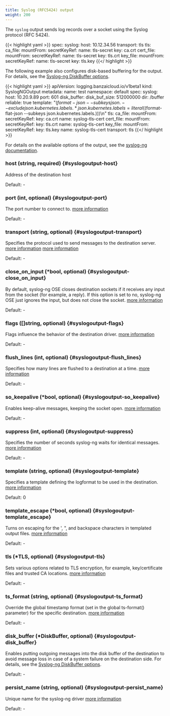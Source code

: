 ```yaml
---
title: Syslog (RFC5424) output
weight: 200
---
```


The `syslog` output sends log records over a socket using the Syslog protocol (RFC 5424).

{{< highlight yaml >}}
  spec:
    syslog:
      host: 10.12.34.56
      transport: tls
      tls:
        ca_file:
          mountFrom:
            secretKeyRef:
              name: tls-secret
              key: ca.crt
        cert_file:
          mountFrom:
            secretKeyRef:
              name: tls-secret
              key: tls.crt
        key_file:
          mountFrom:
            secretKeyRef:
              name: tls-secret
              key: tls.key
{{</ highlight >}}

The following example also configures disk-based buffering for the output. For details, see the [Syslog-ng DiskBuffer options](../disk_buffer/).

{{< highlight yaml >}}
apiVersion: logging.banzaicloud.io/v1beta1
kind: SyslogNGOutput
metadata:
  name: test
  namespace: default
spec:
  syslog:
    host: 10.20.9.89
    port: 601
    disk_buffer:
      disk_buf_size: 512000000
      dir: /buffer
      reliable: true
    template: "$(format-json
                --subkeys json.
                --exclude json.kubernetes.labels.*
                json.kubernetes.labels=literal($(format-flat-json --subkeys json.kubernetes.labels.)))\n"
    tls:
      ca_file:
        mountFrom:
          secretKeyRef:
            key: ca.crt
            name: syslog-tls-cert
      cert_file:
        mountFrom:
          secretKeyRef:
            key: tls.crt
            name: syslog-tls-cert
      key_file:
        mountFrom:
          secretKeyRef:
            key: tls.key
            name: syslog-tls-cert
    transport: tls
{{</ highlight >}}

For details on the available options of the output, see the [syslog-ng documentation](https://www.syslog-ng.com/technical-documents/doc/syslog-ng-open-source-edition/3.37/administration-guide/56#TOPIC-1829124).

### host (string, required) {#syslogoutput-host}

Address of the destination host 

Default: -

### port (int, optional) {#syslogoutput-port}

The port number to connect to. [more information](https://www.syslog-ng.com/technical-documents/doc/syslog-ng-open-source-edition/3.37/administration-guide/56#kanchor895) 

Default: -

### transport (string, optional) {#syslogoutput-transport}

Specifies the protocol used to send messages to the destination server. [more information]() [more information](https://www.syslog-ng.com/technical-documents/doc/syslog-ng-open-source-edition/3.37/administration-guide/56#kanchor911) 

Default: -

### close_on_input (*bool, optional) {#syslogoutput-close_on_input}

By default, syslog-ng OSE closes destination sockets if it receives any input from the socket (for example, a reply). If this option is set to no, syslog-ng OSE just ignores the input, but does not close the socket. [more information](https://www.syslog-ng.com/technical-documents/doc/syslog-ng-open-source-edition/3.37/administration-guide/56#kanchor859) 

Default: -

### flags ([]string, optional) {#syslogoutput-flags}

Flags influence the behavior of the destination driver. [more information](https://www.syslog-ng.com/technical-documents/doc/syslog-ng-open-source-edition/3.37/administration-guide/56#kanchor877) 

Default: -

### flush_lines (int, optional) {#syslogoutput-flush_lines}

Specifies how many lines are flushed to a destination at a time. [more information](https://www.syslog-ng.com/technical-documents/doc/syslog-ng-open-source-edition/3.37/administration-guide/56#kanchor880) 

Default: -

### so_keepalive (*bool, optional) {#syslogoutput-so_keepalive}

Enables keep-alive messages, keeping the socket open. [more information](https://www.syslog-ng.com/technical-documents/doc/syslog-ng-open-source-edition/3.37/administration-guide/56#kanchor897) 

Default: -

### suppress (int, optional) {#syslogoutput-suppress}

Specifies the number of seconds syslog-ng waits for identical messages. [more information](https://www.syslog-ng.com/technical-documents/doc/syslog-ng-open-source-edition/3.37/administration-guide/56#kanchor901) 

Default: -

### template (string, optional) {#syslogoutput-template}

Specifies a template defining the logformat to be used in the destination. [more information](https://www.syslog-ng.com/technical-documents/doc/syslog-ng-open-source-edition/3.37/administration-guide/56#kanchor905)  

Default:  0

### template_escape (*bool, optional) {#syslogoutput-template_escape}

Turns on escaping for the ', ", and backspace characters in templated output files. [more information](https://www.syslog-ng.com/technical-documents/doc/syslog-ng-open-source-edition/3.37/administration-guide/56#kanchor906) 

Default: -

### tls (*TLS, optional) {#syslogoutput-tls}

Sets various options related to TLS encryption, for example, key/certificate files and trusted CA locations. [more information](https://www.syslog-ng.com/technical-documents/doc/syslog-ng-open-source-edition/3.37/administration-guide/56#kanchor910) 

Default: -

### ts_format (string, optional) {#syslogoutput-ts_format}

Override the global timestamp format (set in the global ts-format() parameter) for the specific destination. [more information](https://www.syslog-ng.com/technical-documents/doc/syslog-ng-open-source-edition/3.37/administration-guide/56#kanchor912) 

Default: -

### disk_buffer (*DiskBuffer, optional) {#syslogoutput-disk_buffer}

Enables putting outgoing messages into the disk buffer of the destination to avoid message loss in case of a system failure on the destination side. For details, see the [Syslog-ng DiskBuffer options](../disk_buffer/). 

Default: -

### persist_name (string, optional) {#syslogoutput-persist_name}

Unique name for the syslog-ng driver [more information](https://www.syslog-ng.com/technical-documents/doc/syslog-ng-open-source-edition/3.16/administration-guide/persist-name) 

Default: -


